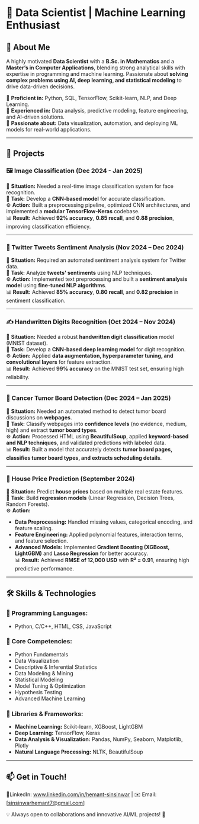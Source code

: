 # 🚀 Data Scientist | Machine Learning Enthusiast  

## 👋 About Me  
A highly motivated **Data Scientist** with a **B.Sc. in Mathematics** and a **Master’s in Computer Applications**, blending strong analytical skills with expertise in programming and machine learning. Passionate about **solving complex problems using AI, deep learning, and statistical modeling** to drive data-driven decisions.  

🔹 **Proficient in:** Python, SQL, TensorFlow, Scikit-learn, NLP, and Deep Learning.  
🔹 **Experienced in:** Data analysis, predictive modeling, feature engineering, and AI-driven solutions.  
🔹 **Passionate about:** Data visualization, automation, and deploying ML models for real-world applications.  

---

## 📌 Projects  

### 🖼️ Image Classification (Dec 2024 - Jan 2025)  
📌 **Situation:** Needed a real-time image classification system for face recognition.  
🎯 **Task:** Develop a **CNN-based model** for accurate classification.  
⚙️ **Action:** Built a preprocessing pipeline, optimized CNN architectures, and implemented a **modular TensorFlow-Keras** codebase.  
📊 **Result:** Achieved **92% accuracy**, **0.85 recall**, and **0.88 precision**, improving classification efficiency.  

---

### 💬 Twitter Tweets Sentiment Analysis (Nov 2024 – Dec 2024)  
📌 **Situation:** Required an automated sentiment analysis system for Twitter data.  
🎯 **Task:** Analyze **tweets' sentiments** using NLP techniques.  
⚙️ **Action:** Implemented text preprocessing and built a **sentiment analysis model** using **fine-tuned NLP algorithms**.  
📊 **Result:** Achieved **85% accuracy**, **0.80 recall**, and **0.82 precision** in sentiment classification.  

---

### ✍️ Handwritten Digits Recognition (Oct 2024 – Nov 2024)  
📌 **Situation:** Needed a robust **handwritten digit classification** model (MNIST dataset).  
🎯 **Task:** Develop a **CNN-based deep learning model** for digit recognition.  
⚙️ **Action:** Applied **data augmentation, hyperparameter tuning, and convolutional layers** for feature extraction.  
📊 **Result:** Achieved **99% accuracy** on the MNIST test set, ensuring high reliability.  

---

### 🏥 Cancer Tumor Board Detection (Dec 2024 – Jan 2025)  
📌 **Situation:** Needed an automated method to detect tumor board discussions on **webpages**.  
🎯 **Task:** Classify webpages into **confidence levels** (no evidence, medium, high) and extract **tumor board types**.  
⚙️ **Action:** Processed HTML using **BeautifulSoup**, applied **keyword-based and NLP techniques**, and validated predictions with labeled data.  
📊 **Result:** Built a model that accurately detects **tumor board pages, classifies tumor board types, and extracts scheduling details**.  

---

### 🏡 House Price Prediction (September 2024)  
📌 **Situation:** Predict **house prices** based on multiple real estate features.  
🎯 **Task:** Build **regression models** (Linear Regression, Decision Trees, Random Forests).  
⚙️ **Action:**  
- **Data Preprocessing:** Handled missing values, categorical encoding, and feature scaling.  
- **Feature Engineering:** Applied polynomial features, interaction terms, and feature selection.  
- **Advanced Models:** Implemented **Gradient Boosting (XGBoost, LightGBM)** and **Lasso Regression** for better accuracy.  
📊 **Result:** Achieved **RMSE of 12,000 USD** with **R² = 0.91**, ensuring high predictive performance.  

---

## 🛠 Skills & Technologies  

### 🔹 Programming Languages:  
- Python, C/C++, HTML, CSS, JavaScript  

### 🔹 Core Competencies:  
- Python Fundamentals  
- Data Visualization  
- Descriptive & Inferential Statistics  
- Data Modeling & Mining  
- Statistical Modeling  
- Model Tuning & Optimization  
- Hypothesis Testing  
- Advanced Machine Learning  

### 🔹 Libraries & Frameworks:  
- **Machine Learning:** Scikit-learn, XGBoost, LightGBM  
- **Deep Learning:** TensorFlow, Keras  
- **Data Analysis & Visualization:** Pandas, NumPy, Seaborn, Matplotlib, Plotly  
- **Natural Language Processing:** NLTK, BeautifulSoup  

---

## 📫 Get in Touch!  
🔗LinkedIn: www.linkedin.com/in/hemant-sinsinwar | ✉️ Email: [sinsinwarhemant7@gmail.com]

💡 Always open to collaborations and innovative AI/ML projects! 🚀  

